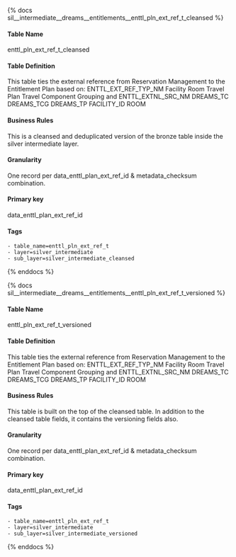 {% docs sil__intermediate__dreams__entitlements__enttl_pln_ext_ref_t_cleansed %}

#### Table Name
enttl_pln_ext_ref_t_cleansed

#### Table Definition
This table ties the external reference from Reservation Management to the Entitlement Plan based on: ENTTL_EXT_REF_TYP_NM
        Facility
        Room
        Travel Plan
        Travel Component Grouping
        and
        ENTTL_EXTNL_SRC_NM
        DREAMS_TC
        DREAMS_TCG
        DREAMS_TP
        FACILITY_ID
        ROOM

#### Business Rules
This is a cleansed and deduplicated version of the bronze table inside the silver intermediate layer.

#### Granularity
One record per data_enttl_plan_ext_ref_id & metadata_checksum combination.

#### Primary key
data_enttl_plan_ext_ref_id

#### Tags
    - table_name=enttl_pln_ext_ref_t
    - layer=silver_intermediate
    - sub_layer=silver_intermediate_cleansed

{% enddocs %}

{% docs sil__intermediate__dreams__entitlements__enttl_pln_ext_ref_t_versioned %}

#### Table Name
enttl_pln_ext_ref_t_versioned

#### Table Definition
This table ties the external reference from Reservation Management to the Entitlement Plan based on: ENTTL_EXT_REF_TYP_NM
        Facility
        Room
        Travel Plan
        Travel Component Grouping
        and
        ENTTL_EXTNL_SRC_NM
        DREAMS_TC
        DREAMS_TCG
        DREAMS_TP
        FACILITY_ID
        ROOM

#### Business Rules
This table is built on the top of the cleansed table. In addition to the cleansed table fields, it contains the versioning fields also.

#### Granularity
One record per data_enttl_plan_ext_ref_id & metadata_checksum combination.

#### Primary key
data_enttl_plan_ext_ref_id

#### Tags
    - table_name=enttl_pln_ext_ref_t
    - layer=silver_intermediate
    - sub_layer=silver_intermediate_versioned

{% enddocs %}